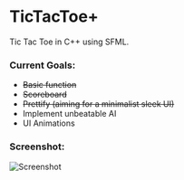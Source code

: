 # TicTacToe+
Tic Tac Toe in C++ using SFML.

### Current Goals:
* ~~Basic function~~
* ~~Scoreboard~~
* ~~Prettify (aiming for a minimalist sleek UI)~~
* Implement unbeatable AI
* UI Animations

### Screenshot:
![Screenshot](http://i.imgur.com/BtCQEBZ.png)
